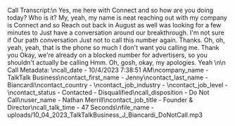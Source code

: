 Call Transcript:\n Yes, me here with Connect and so how are you doing today? Who is it? My, yeah, my name is neat reaching out with my company is Connect and so Reach out back in August as well was looking for a few minutes to Just have a conversation around our breakthrough. I'm not sure if Our path conversation Just not to call this number again. Thanks. Oh, oh, yeah, yeah, that is the phone so much I don't want you calling me. Thank you Okay, we're already on a blocked number for advertisers, so you shouldn't actually be calling Hmm. Oh, gosh, okay, my apologies. Yeah \n\n Call Metadata: \ncall_date - 10/4/2023 7:38:51 AM\ncompany_name - TalkTalk Business\ncontact_first_name - Jenny\ncontact_last_name - Biancardi\ncontact_country - \ncontact_job_industry - \ncontact_job_level - \ncontact_status - Contacted - Disqualified\ncall_disposition - Do Not Call\nuser_name - Nathan Merrill\ncontact_job_title - Founder & Director\ncall_talk_time - 47 Seconds\nfile_name - uploads/10_04_2023_TalkTalkBusiness_J_Biancardi_DoNotCall.mp3

